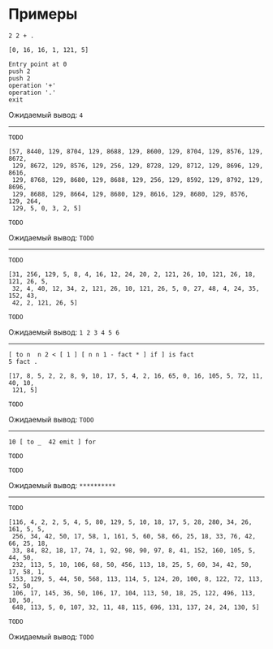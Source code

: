 # Примеры
```
2 2 + .
```
```
[0, 16, 16, 1, 121, 5]
```
```
Entry point at 0
push 2
push 2
operation '+'
operation '.'
exit
```
Ожидаемый вывод: `4`
___

`TODO`  
```
[57, 8440, 129, 8704, 129, 8688, 129, 8600, 129, 8704, 129, 8576, 129, 8672,
 129, 8672, 129, 8576, 129, 256, 129, 8728, 129, 8712, 129, 8696, 129, 8616,
 129, 8768, 129, 8680, 129, 8688, 129, 256, 129, 8592, 129, 8792, 129, 8696,
 129, 8688, 129, 8664, 129, 8680, 129, 8616, 129, 8680, 129, 8576, 129, 264,
 129, 5, 0, 3, 2, 5]
```
```
TODO
```
Ожидаемый вывод: `TODO`
___

`TODO`  
```
[31, 256, 129, 5, 8, 4, 16, 12, 24, 20, 2, 121, 26, 10, 121, 26, 18, 121, 26, 5,
 32, 4, 40, 12, 34, 2, 121, 26, 10, 121, 26, 5, 0, 27, 48, 4, 24, 35, 152, 43,
 42, 2, 121, 26, 5]
```
```
TODO
```
Ожидаемый вывод: `1 2 3 4 5 6`

___

```
[ to n  n 2 < [ 1 ] [ n n 1 - fact * ] if ] is fact
5 fact .
```  
```
[17, 8, 5, 2, 2, 8, 9, 10, 17, 5, 4, 2, 16, 65, 0, 16, 105, 5, 72, 11, 40, 10,
 121, 5]
```
```
TODO
```
Ожидаемый вывод: `TODO`

___

```
10 [ to _  42 emit ] for
```  
```
TODO
```
```
TODO
```
Ожидаемый вывод: `**********`

___

```
TODO
```  
```
[116, 4, 2, 2, 5, 4, 5, 80, 129, 5, 10, 18, 17, 5, 28, 280, 34, 26, 161, 5, 5,
 256, 34, 42, 50, 17, 58, 1, 161, 5, 60, 58, 66, 25, 18, 33, 76, 42, 66, 25, 18,
 33, 84, 82, 18, 17, 74, 1, 92, 98, 90, 97, 8, 41, 152, 160, 105, 5, 44, 50,
 232, 113, 5, 10, 106, 68, 50, 456, 113, 18, 25, 5, 60, 34, 42, 50, 17, 58, 1,
 153, 129, 5, 44, 50, 568, 113, 114, 5, 124, 20, 100, 8, 122, 72, 113, 52, 50,
 106, 17, 145, 36, 50, 106, 17, 104, 113, 50, 18, 25, 122, 496, 113, 10, 50,
 648, 113, 5, 0, 107, 32, 11, 48, 115, 696, 131, 137, 24, 24, 130, 5]
```
```
TODO
```
Ожидаемый вывод: `TODO`
